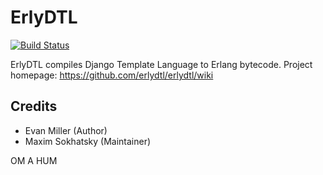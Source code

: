 ErlyDTL
=======

[![Build Status](https://travis-ci.org/voxoz/erlydtl.png?branch=master)](https://travis-ci.org/voxoz/erlydtl)

ErlyDTL compiles Django Template Language to Erlang bytecode.
Project homepage: <https://github.com/erlydtl/erlydtl/wiki>

Credits
-------

* Evan Miller (Author)
* Maxim Sokhatsky (Maintainer)

OM A HUM

